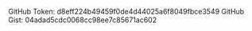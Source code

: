 GitHub Token: d8eff224b49459f0de4d44025a6f8049fbce3549
GitHub Gist: 04adad5cdc0068cc98ee7c85671ac602

